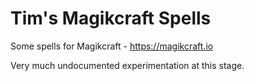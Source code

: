 # Tim's Magikcraft Spells

Some spells for Magikcraft - https://magikcraft.io

Very much undocumented experimentation at this stage.
